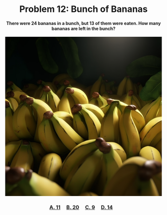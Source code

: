 <h1 align="center">
Problem 12: Bunch of Bananas
</h1>

<h4 align="center">
There were 24 bananas in a bunch, but 13 of them were eaten. How many bananas are left in the bunch?
</h4>

<p align="center">
<img src="image2.png" height="512"/>
</p>

<h3 align="center"><span><a href="https://raw.githubusercontent.com/rain1024/math/main/assets/win0.png">A. 11</a></span>&nbsp;&nbsp;&nbsp;&nbsp;
<span><a href="https://raw.githubusercontent.com/rain1024/math/main/assets/lose0.png">B. 20</a></span>&nbsp;&nbsp;&nbsp;&nbsp;
<span><a href="https://raw.githubusercontent.com/rain1024/math/main/assets/lose0.png">C. 9</a></span>&nbsp;&nbsp;&nbsp;&nbsp;
<span><a href="https://raw.githubusercontent.com/rain1024/math/main/assets/lose0.png">D. 14</a></span>&nbsp;&nbsp;&nbsp;&nbsp;
</h3>